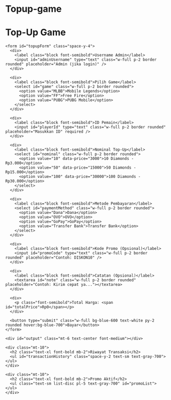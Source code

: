# Topup-game<!DOCTYPE html>
<html lang="en">
<head>
  <meta charset="UTF-8" />
  <meta name="viewport" content="width=device-width, initial-scale=1.0" />
  <title>Top-Up Game</title>
  <script src="https://cdn.tailwindcss.com"></script>
</head>
<body class="bg-gray-100">
  <div class="max-w-xl mx-auto p-6 bg-white mt-10 rounded-2xl shadow-md">
    <h1 class="text-2xl font-bold text-center mb-4">Top-Up Game</h1>

    <form id="topupForm" class="space-y-4">
      <div>
        <label class="block font-semibold">Username Admin</label>
        <input id="adminUsername" type="text" class="w-full p-2 border rounded" placeholder="Admin (jika login)" />
      </div>

      <div>
        <label class="block font-semibold">Pilih Game</label>
        <select id="game" class="w-full p-2 border rounded">
          <option value="MLBB">Mobile Legends</option>
          <option value="FF">Free Fire</option>
          <option value="PUBG">PUBG Mobile</option>
        </select>
      </div>

      <div>
        <label class="block font-semibold">ID Pemain</label>
        <input id="playerId" type="text" class="w-full p-2 border rounded" placeholder="Masukkan ID" required />
      </div>

      <div>
        <label class="block font-semibold">Nominal Top-Up</label>
        <select id="nominal" class="w-full p-2 border rounded">
          <option value="10" data-price="3000">10 Diamonds - Rp3.000</option>
          <option value="50" data-price="15000">50 Diamonds - Rp15.000</option>
          <option value="100" data-price="30000">100 Diamonds - Rp30.000</option>
        </select>
      </div>

      <div>
        <label class="block font-semibold">Metode Pembayaran</label>
        <select id="paymentMethod" class="w-full p-2 border rounded">
          <option value="Dana">Dana</option>
          <option value="OVO">OVO</option>
          <option value="GoPay">GoPay</option>
          <option value="Transfer Bank">Transfer Bank</option>
        </select>
      </div>

      <div>
        <label class="block font-semibold">Kode Promo (Opsional)</label>
        <input id="promoCode" type="text" class="w-full p-2 border rounded" placeholder="Contoh: DISKON10" />
      </div>

      <div>
        <label class="block font-semibold">Catatan (Opsional)</label>
        <textarea id="note" class="w-full p-2 border rounded" placeholder="Contoh: Kirim cepat ya..."></textarea>
      </div>

      <div>
        <p class="font-semibold">Total Harga: <span id="totalPrice">Rp0</span></p>
      </div>

      <button type="submit" class="w-full bg-blue-600 text-white py-2 rounded hover:bg-blue-700">Bayar</button>
    </form>

    <div id="output" class="mt-6 text-center font-medium"></div>

    <div class="mt-10">
      <h2 class="text-xl font-bold mb-2">Riwayat Transaksi</h2>
      <ul id="transactionHistory" class="space-y-2 text-sm text-gray-700"></ul>
    </div>

    <div class="mt-10">
      <h2 class="text-xl font-bold mb-2">Promo Aktif</h2>
      <ul class="text-sm list-disc pl-5 text-gray-700" id="promoList"></ul>
    </div>
  </div>

  <script>
    const nominalSelect = document.getElementById('nominal');
    const totalPriceSpan = document.getElementById('totalPrice');
    const transactionHistory = document.getElementById('transactionHistory');
    const promoInput = document.getElementById('promoCode');
    const promoList = document.getElementById('promoList');

    const promoCodes = {
      'DISKON10': { discount: 0.1, expires: '2025-12-31' },
      'DISKON20': { discount: 0.2, expires: '2025-06-30' },
      'GRATISONGKIR': { discount: 0.05, expires: '2025-05-31' }
    };

    function isPromoValid(promoCode) {
      const promo = promoCodes[promoCode];
      if (!promo) return false;
      const now = new Date();
      const expiry = new Date(promo.expires);
      return now <= expiry;
    }

    function getPromoDiscount(code) {
      const upperCode = code.toUpperCase();
      if (promoCodes[upperCode] && isPromoValid(upperCode)) {
        return promoCodes[upperCode].discount;
      }
      return 0;
    }

    function updatePrice() {
      const selectedOption = nominalSelect.options[nominalSelect.selectedIndex];
      const basePrice = parseInt(selectedOption.getAttribute('data-price'));
      const promoCode = promoInput.value.toUpperCase();
      const discount = getPromoDiscount(promoCode);
      const finalPrice = basePrice * (1 - discount);
      totalPriceSpan.textContent = `Rp${Math.round(finalPrice).toLocaleString('id-ID')}`;
    }

    function loadTransactions() {
      const stored = JSON.parse(localStorage.getItem('transactions') || '[]');
      stored.reverse().forEach(addTransaction);
    }

    function saveTransaction(data) {
      const stored = JSON.parse(localStorage.getItem('transactions') || '[]');
      stored.push(data);
      localStorage.setItem('transactions', JSON.stringify(stored));
    }

    function addTransaction(data) {
      const li = document.createElement('li');
      li.textContent = `${data.date} - ${data.game}, ID: ${data.playerId}, ${data.nominal} Diamonds, Rp${data.price}, ${data.paymentMethod}${data.note ? ', Catatan: ' + data.note : ''}`;
      transactionHistory.prepend(li);
    }

    function showActivePromos() {
      promoList.innerHTML = '';
      Object.entries(promoCodes).forEach(([code, data]) => {
        if (isPromoValid(code)) {
          const li = document.createElement('li');
          li.textContent = `${code} - Diskon ${data.discount * 100}% sampai ${data.expires}`;
          promoList.appendChild(li);
        }
      });
    }

    nominalSelect.addEventListener('change', updatePrice);
    promoInput.addEventListener('input', updatePrice);
    window.addEventListener('DOMContentLoaded', () => {
      updatePrice();
      loadTransactions();
      showActivePromos();
    });

    document.getElementById('topupForm').addEventListener('submit', function(e) {
      e.preventDefault();

      const game = document.getElementById('game').value;
      const playerId = document.getElementById('playerId').value;
      const nominal = document.getElementById('nominal').value;
      const basePrice = parseInt(document.getElementById('nominal').selectedOptions[0].getAttribute('data-price'));
      const paymentMethod = document.getElementById('paymentMethod').value;
      const promoCode = promoInput.value.toUpperCase();
      const discount = getPromoDiscount(promoCode);
      const note = document.getElementById('note').value;
      const finalPrice = Math.round(basePrice * (1 - discount));
      const date = new Date().toLocaleString('id-ID');

      const confirmTopup = confirm(
        `Konfirmasi Top-Up:\nGame: ${game}\nID: ${playerId}\nNominal: ${nominal} Diamonds\nHarga: Rp${finalPrice.toLocaleString('id-ID')}\nDiskon: ${discount * 100}%\nPembayaran: ${paymentMethod}${note ? '\nCatatan: ' + note : ''}\n\nLanjutkan?`
      );

      if (confirmTopup) {
        document.getElementById('output').innerText = 
          `Top-up berhasil!\nGame: ${game}\nID: ${playerId}\nJumlah: ${nominal} Diamonds\nMetode: ${paymentMethod}\nTotal: Rp${finalPrice.toLocaleString('id-ID')}${note ? '\nCatatan: ' + note : ''}`;

        const transactionData = { date, game, playerId, nominal, price: finalPrice.toLocaleString('id-ID'), paymentMethod, note };
        addTransaction(transactionData);
        saveTransaction(transactionData);
      } else {
        document.getElementById('output').innerText = 'Top-up dibatalkan.';
      }
    });
  </script>
</body>
</html>
